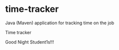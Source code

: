 # time-tracker
Java (Maven) application for tracking time on the job

Time tracker

Good Night Student1s!!!

